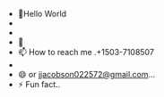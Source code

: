 - 👋Hello World
-
- 
- 💞️ 
- 📫 How to reach me .+1503-7108507
- 
- 😄 or jjacobson022572@gmail.com...
- ⚡ Fun fact..

<!---
Jjacobson022572/Jjacobson022572 is a ✨ special ✨ repository because its `README.md` (this file) appears on your GitHub profile.
You can click the Preview link to take a look at your changes.
--->
